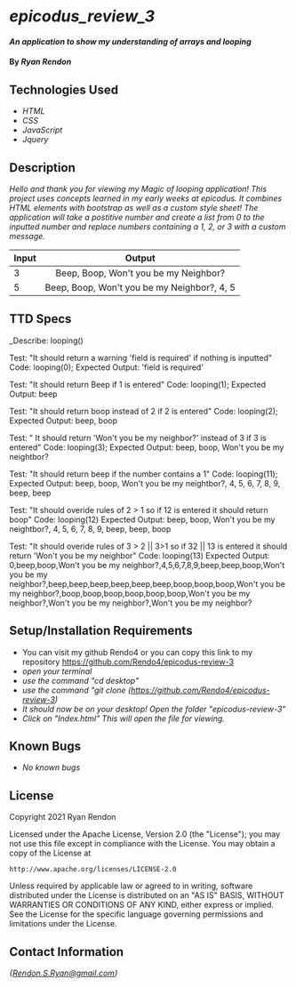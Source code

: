 # _epicodus_review_3_ #

#### _An application to show my understanding of arrays and looping_

#### By _**Ryan Rendon**_

## Technologies Used

* _HTML_
* _CSS_
* _JavaScript_
* _Jquery_

## Description

_Hello and thank you for viewing my Magic of looping application! This project uses concepts learned in my early weeks at epicodus. It combines HTML elements with bootstrap as well as a custom style sheet! The application will take a postitive number and create a list from 0 to the inputted number and replace numbers containing a 1, 2, or 3 with a custom message._

| Input      | Output     | 
| :---       |    :----:  |      
| 3          | Beep, Boop, Won't you be my Neighbor?     | 
| 5          | Beep, Boop, Won't you be my Neighbor?, 4, 5  |

## TTD Specs
_Describe: looping()

Test: "It should return a warning 'field is required' if nothing is inputted"
Code: looping(0);
Expected Output: 'field is required'

Test: "It should return Beep if 1 is entered"
Code:  looping(1);
Expected Output: beep

Test: "It should return boop instead of 2 if 2 is entered"
Code: looping(2);
Expected Output: beep, boop

Test: " It should return 'Won't you be my neighbor?' instead of 3 if 3 is entered"
Code: looping(3);
Expected Output: beep, boop, Won't you be my neightbor?

Test: "It should return beep if the number contains a 1"
Code: looping(11);
Expected Output: beep, boop, Won't you be my neightbor?, 4, 5, 6, 7, 8, 9, beep, beep

Test: "It should overide rules of 2 > 1 so if 12 is entered it should return boop"
Code: looping(12)
Expected Output: beep, boop, Won't you be my neightbor?, 4, 5, 6, 7, 8, 9, beep, beep, boop

Test: "It should overide rules of 3 > 2 || 3>1 so if 32 || 13 is entered it should return 'Won't you be my neighbor"
Code: looping(13)
Expected Output: 0,beep,boop,Won't you be my neighbor?,4,5,6,7,8,9,beep,beep,boop,Won't you be my neighbor?,beep,beep,beep,beep,beep,beep,boop,boop,boop,Won't you be my neighbor?,boop,boop,boop,boop,boop,boop,Won't you be my neighbor?,Won't you be my neighbor?,Won't you be my neighbor?
## Setup/Installation Requirements

* You can visit my github Rendo4 or you can copy this link to my repository https://github.com/Rendo4/epicodus-review-3 
* _open your terminal_
* _use the command "cd desktop"_
* _use the command "git clone (https://github.com/Rendo4/epicodus-review-3)_
* _It should now be on your desktop! Open the folder "epicodus-review-3"_
* _Click on "Index.html" This will open the file for viewing._

## Known Bugs

* _No known bugs_

## License

Copyright 2021 Ryan Rendon

Licensed under the Apache License, Version 2.0 (the "License");
you may not use this file except in compliance with the License.
You may obtain a copy of the License at

    http://www.apache.org/licenses/LICENSE-2.0

Unless required by applicable law or agreed to in writing, software
distributed under the License is distributed on an "AS IS" BASIS,
WITHOUT WARRANTIES OR CONDITIONS OF ANY KIND, either express or implied.
See the License for the specific language governing permissions and
limitations under the License.

## Contact Information
_{Rendon.S.Ryan@gmail.com}_